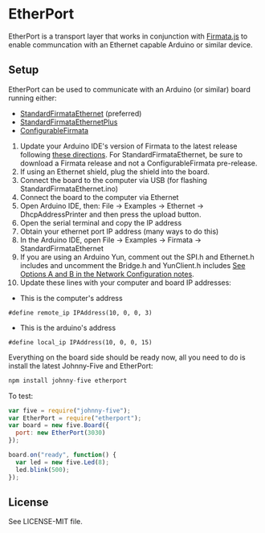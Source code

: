 # EtherPort

EtherPort is a transport layer that works in conjunction with [Firmata.js]() to enable communcation with an Ethernet capable Arduino or similar device. 


## Setup

EtherPort can be used to communicate with an Arduino (or similar) board running either: 

- [StandardFirmataEthernet](https://github.com/firmata/arduino) (preferred)
- [StandardFirmataEthernetPlus](https://github.com/firmata/arduino)
- [ConfigurableFirmata](https://github.com/firmata/arduino)



1. Update your Arduino IDE's version of Firmata to the latest release following [these directions](https://github.com/firmata/arduino/blob/master/readme.md#updating-firmata-in-the-arduino-ide). For StandardFirmataEthernet, be sure to download a Firmata release and not a ConfigurableFirmata pre-release.
2. If using an Ethernet shield, plug the shield into the board.
3. Connect the board to the computer via USB (for flashing StandardFirmataEthernet.ino)
4. Connect the board to the computer via Ethernet 
5. Open Arduino IDE, then: File -> Examples -> Ethernet -> DhcpAddressPrinter and then press the upload button.
6. Open the serial terminal and copy the IP address
7. Obtain your ethernet port IP address (many ways to do this)
8. In the Arduino IDE, open File -> Examples -> Firmata -> StandardFirmataEthernet
9. If you are using an Arduino Yun, comment out the SPI.h and Ethernet.h includes and uncomment the Bridge.h and YunClient.h includes [See Options A and B in the Network Configuration notes](https://github.com/firmata/arduino/blob/master/examples/StandardFirmataEthernet/StandardFirmataEthernet.ino#L74-L99).
10. Update these lines with your computer and board IP addresses: 
  - This is the computer's address 
  ```
  #define remote_ip IPAddress(10, 0, 0, 3)
  ```
  - This is the arduino's address

  ```
  #define local_ip IPAddress(10, 0, 0, 15)
  ```

Everything on the board side should be ready now, all you need to do is install the latest Johnny-Five and EtherPort: 

```js
npm install johnny-five etherport
```

To test: 

```js
var five = require("johnny-five");
var EtherPort = require("etherport");
var board = new five.Board({ 
  port: new EtherPort(3030) 
});

board.on("ready", function() {
  var led = new five.Led(8);
  led.blink(500);
});
```



## License
See LICENSE-MIT file.
